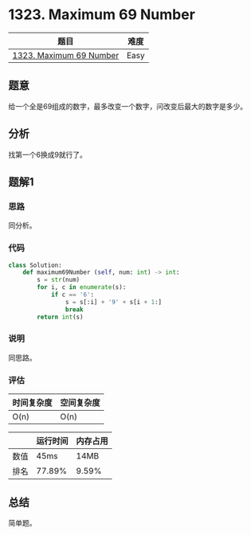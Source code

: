 # 1323. Maximum 69 Number

| 题目 | 难度 |
| ---- | ---- |
| [1323. Maximum 69 Number](https://leetcode.com/problems/maximum-69-number/) | Easy |

## 题意

给一个全是69组成的数字，最多改变一个数字，问改变后最大的数字是多少。

## 分析

找第一个6换成9就行了。

## 题解1

### 思路

同分析。

### 代码

```python
class Solution:
    def maximum69Number (self, num: int) -> int:
        s = str(num)
        for i, c in enumerate(s):
            if c == '6':
                s = s[:i] + '9' + s[i + 1:]
                break
        return int(s)
```

### 说明

同思路。

### 评估

| 时间复杂度 | 空间复杂度 |
| ---- | ---- |
| O(n) | O(n) |

| | 运行时间 | 内存占用 |
| ---- | ---- | ---- |
| 数值 | 45ms | 14MB |
| 排名 | 77.89% | 9.59% |

## 总结

简单题。
